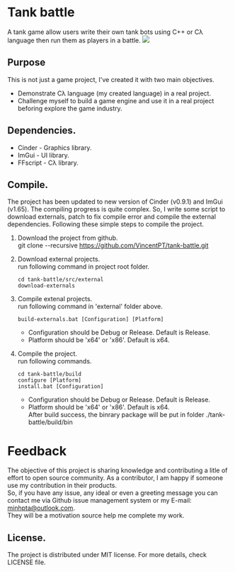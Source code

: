 # Tank battle
A tank game allow users write their own tank bots using C++ or Cλ language then run them as players in a battle.
![](https://github.com/VincentPT/ffscript/blob/master/doc/images/best-practice.gif)

## Purpose
This is not just a game project, I've created it with two main objectives.
* Demonstrate Cλ language (my created language) in a real project.
* Challenge myself to build a game engine and use it in a real project beforing explore the game industry.

## Dependencies.
* Cinder - Graphics library.
* ImGui - UI library.
* FFscript - Cλ library.

## Compile.
The project has been updated to new version of Cinder (v0.9.1) and ImGui (v1.65). The compiling progress is quite complex. So, I write some script to download externals, patch to fix compile error and compile the external dependencies.
Following these simple steps to compile the project.

1. Download the project from github.  
   git clone --recursive https://github.com/VincentPT/tank-battle.git

2. Download external projects.  
   run following command in project root folder.
   ```
   cd tank-battle/src/external
   download-externals
   ```
3. Compile extenal projects.  
   run following command in 'external' folder above.
   ```
   build-externals.bat [Configuration] [Platform]
   ```
   * Configuration should be Debug or Release. Default is Release.
   * Platform should be 'x64' or 'x86'. Default is x64.
   
4. Compile the project.  
   run following commands.
   ```
   cd tank-battle/build
   configure [Platform]
   install.bat [Configuration]
   ```
   * Configuration should be Debug or Release. Default is Release.
   * Platform should be 'x64' or 'x86'. Default is x64.  
   After build success, the binrary package will be put in folder ./tank-battle/build/bin
# Feedback
 The objective of this project is sharing knowledge and contributing a litle of effort to open source community. As a contributor, I am happy if someone use my contribution in their products.  
 So, if you have any issue, any ideal or even a greeting message you can contact me via Github issue management system or my E-mail: minhpta@outlook.com.  
 They will be a motivation source help me complete my work.

## License.
The project is distributed under MIT license.
For more details, check LICENSE file.
